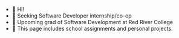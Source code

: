 - 👋 Hi!
- 👀 Seeking Software Developer internship/co-op
- 🌱 Upcoming grad of Software Development at Red River College
- 💞️ This page includes school assignments and personal projects.     



<!---
ccagas/ccagas is a ✨ special ✨ repository because its `README.md` (this file) appears on your GitHub profile.
You can click the Preview link to take a look at your changes.
--->
